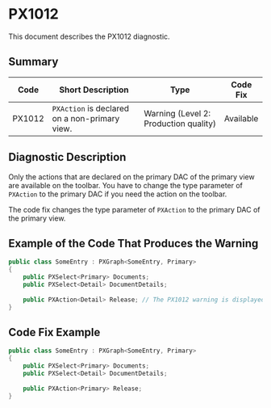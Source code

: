 # PX1012
This document describes the PX1012 diagnostic.

## Summary

| Code   | Short Description                             | Type                                  | Code Fix  | 
| ------ | --------------------------------------------- | ------------------------------------- | --------- | 
| PX1012 | `PXAction` is declared on a non-primary view. | Warning (Level 2: Production quality) | Available | 

## Diagnostic Description
Only the actions that are declared on the primary DAC of the primary view are available on the toolbar. You have to change the type parameter of `PXAction` to the primary DAC if you need the action on the toolbar.

The code fix changes the type parameter of `PXAction` to the primary DAC of the primary view.

## Example of the Code That Produces the Warning

```C#
public class SomeEntry : PXGraph<SomeEntry, Primary>
{
    public PXSelect<Primary> Documents;
    public PXSelect<Detail> DocumentDetails;
 
    public PXAction<Detail> Release; // The PX1012 warning is displayed for this line.
}
```

## Code Fix Example

```C#
public class SomeEntry : PXGraph<SomeEntry, Primary>
{
    public PXSelect<Primary> Documents;
    public PXSelect<Detail> DocumentDetails;
 
    public PXAction<Primary> Release;
}
```